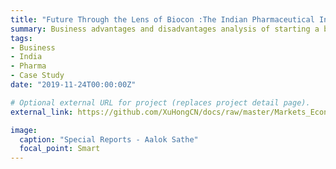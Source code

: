 ```yaml
---
title: "Future Through the Lens of Biocon :The Indian Pharmaceutical Industry"
summary: Business advantages and disadvantages analysis of starting a business in India Pharmaceutical Industry
tags:
- Business
- India
- Pharma
- Case Study
date: "2019-11-24T00:00:00Z"

# Optional external URL for project (replaces project detail page).
external_link: https://github.com/XuHongCN/docs/raw/master/Markets_Economies_Case_Study_Biocon_Hong_Xu.pdf

image:
  caption: "Special Reports - Aalok Sathe"
  focal_point: Smart
---
```



